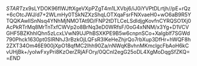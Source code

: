 $START$zx9sLYDOK96flWJftXgeVXpPZgT4m1LXVbj6/iJ0iYVPtDLrtjh//pE+rQz+6cOtcJWJ/d7+2WLmHy0TSkNZXzShqLOTXqaFsrFNXvaeH0+wO6aB9R5YTQQKAwIlSnNsq4YNhMjNMOTAt9D/FNP2tDTLCeLSdIdjgKovfnCYRQSO1Xj0AcPkRTrMq8MrTnTxfCWVp2o8BrNq3eD0WRfsF/0oG4xNNM/x3Yg+D1VCVGHF5BZKhhIQhn5zLcxLVwN9UJPhBSXKPE9B5w6cnpnSCo+XaIgblf7SGWd790Phck1630pt0SIRNhJ3rBzkOjLQFsR3IKeHeZhjrQo7rbXup3DfHr+hWQF8h2ZXT34Om46E900jXpO18qfMC2Ihh90Za/nNWqKBvhnMKmclgcFbAoH6kCvUHjBk+/yoIwFxyPri8KzOerZRjAFOry/0QCnl2egG25oDL4XgMoDqgSfZKQ==$END$